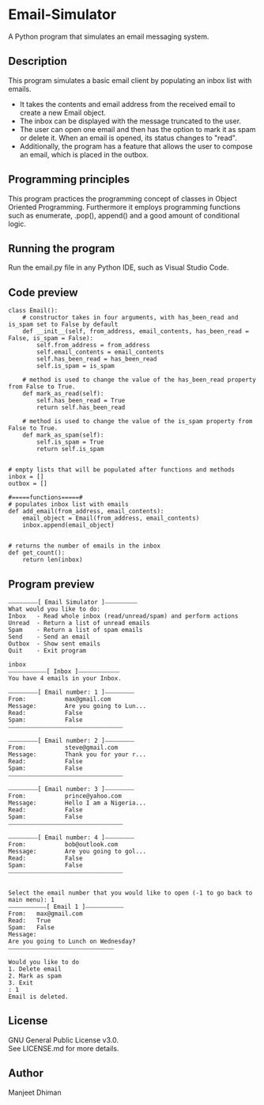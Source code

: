 # Email-Simulator
A Python program that simulates an email messaging system.

## Description
This program simulates a basic email client by populating an inbox list with emails.<br />
* It takes the contents and email address from the received email to create a new Email object.<br />
* The inbox can be displayed with the message truncated to the user.<br />
* The user can open one email and then has the option to mark it as spam or delete it. When an email is opened, its status changes to "read".<br />
* Additionally, the program has a feature that allows the user to compose an email, which is placed in the outbox.

## Programming principles
This program practices the programming concept of classes in Object Oriented Programming. Furthermore it employs programming functions such as enumerate, .pop(), append() and a good amount of conditional logic.

## Running the program
Run the email.py file in any Python IDE, such as Visual Studio Code.

## Code preview
```
class Email():
    # constructor takes in four arguments, with has_been_read and is_spam set to False by default
    def __init__(self, from_address, email_contents, has_been_read = False, is_spam = False):
        self.from_address = from_address
        self.email_contents = email_contents
        self.has_been_read = has_been_read
        self.is_spam = is_spam
    
    # method is used to change the value of the has_been_read property from False to True.
    def mark_as_read(self):
        self.has_been_read = True
        return self.has_been_read

    # method is used to change the value of the is_spam property from False to True.
    def mark_as_spam(self):
        self.is_spam = True
        return self.is_spam


# empty lists that will be populated after functions and methods
inbox = []
outbox = []

#=====functions=====#
# populates inbox list with emails
def add_email(from_address, email_contents):
    email_object = Email(from_address, email_contents)
    inbox.append(email_object)


# returns the number of emails in the inbox
def get_count():
    return len(inbox)
```

## Program preview
```
⎯⎯⎯⎯⎯⎯⎯⎯⎯⎯[ Email Simulator ]⎯⎯⎯⎯⎯⎯⎯⎯⎯⎯⎯
What would you like to do:
Inbox   - Read whole inbox (read/unread/spam) and perform actions
Unread  - Return a list of unread emails
Spam    - Return a list of spam emails
Send    - Send an email
Outbox  - Show sent emails
Quit    - Exit program

inbox
⎯⎯⎯⎯⎯⎯⎯⎯⎯⎯⎯⎯⎯[ Inbox ]⎯⎯⎯⎯⎯⎯⎯⎯⎯⎯⎯⎯⎯⎯
You have 4 emails in your Inbox.

⎯⎯⎯⎯⎯⎯⎯⎯⎯⎯[ Email number: 1 ]⎯⎯⎯⎯⎯⎯⎯⎯⎯⎯
From:           max@gmail.com
Message:        Are you going to Lun...
Read:           False
Spam:           False
⎯⎯⎯⎯⎯⎯⎯⎯⎯⎯⎯⎯⎯⎯⎯⎯⎯⎯⎯⎯⎯⎯⎯⎯⎯⎯⎯⎯⎯⎯⎯⎯⎯⎯⎯⎯⎯⎯⎯

⎯⎯⎯⎯⎯⎯⎯⎯⎯⎯[ Email number: 2 ]⎯⎯⎯⎯⎯⎯⎯⎯⎯⎯
From:           steve@gmail.com
Message:        Thank you for your r...
Read:           False
Spam:           False
⎯⎯⎯⎯⎯⎯⎯⎯⎯⎯⎯⎯⎯⎯⎯⎯⎯⎯⎯⎯⎯⎯⎯⎯⎯⎯⎯⎯⎯⎯⎯⎯⎯⎯⎯⎯⎯⎯⎯

⎯⎯⎯⎯⎯⎯⎯⎯⎯⎯[ Email number: 3 ]⎯⎯⎯⎯⎯⎯⎯⎯⎯⎯
From:           prince@yahoo.com
Message:        Hello I am a Nigeria...
Read:           False
Spam:           False
⎯⎯⎯⎯⎯⎯⎯⎯⎯⎯⎯⎯⎯⎯⎯⎯⎯⎯⎯⎯⎯⎯⎯⎯⎯⎯⎯⎯⎯⎯⎯⎯⎯⎯⎯⎯⎯⎯⎯

⎯⎯⎯⎯⎯⎯⎯⎯⎯⎯[ Email number: 4 ]⎯⎯⎯⎯⎯⎯⎯⎯⎯⎯
From:           bob@outlook.com
Message:        Are you going to gol...
Read:           False
Spam:           False
⎯⎯⎯⎯⎯⎯⎯⎯⎯⎯⎯⎯⎯⎯⎯⎯⎯⎯⎯⎯⎯⎯⎯⎯⎯⎯⎯⎯⎯⎯⎯⎯⎯⎯⎯⎯⎯⎯⎯


Select the email number that you would like to open (-1 to go back to main menu): 1
⎯⎯⎯⎯⎯⎯⎯⎯⎯⎯⎯⎯⎯[ Email 1 ]⎯⎯⎯⎯⎯⎯⎯⎯⎯⎯⎯⎯⎯
From:   max@gmail.com
Read:   True
Spam:   False
Message:
Are you going to Lunch on Wednesday?
⎯⎯⎯⎯⎯⎯⎯⎯⎯⎯⎯⎯⎯⎯⎯⎯⎯⎯⎯⎯⎯⎯⎯⎯⎯⎯⎯⎯⎯⎯⎯⎯⎯⎯⎯⎯

Would you like to do
1. Delete email
2. Mark as spam
3. Exit
: 1
Email is deleted.
```

## License
GNU General Public License v3.0.<br />
See LICENSE.md for more details.

## Author
Manjeet Dhiman
